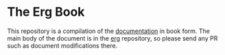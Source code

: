 # The Erg Book

This repository is a compilation of the [documentation](https://github.com/erg-lang/erg/tree/main/doc/EN) in book form. The main body of the document is in the [erg](https://github.com/erg-lang/erg) repository, so please send any PR such as document modifications there.
